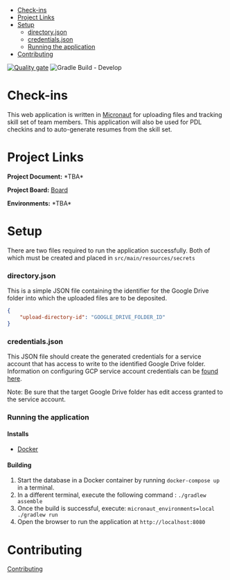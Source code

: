 <!-- TOC -->

- [Check-ins](#check-ins)
- [Project Links](#project-links)
- [Setup](#setup)
    - [directory.json](#directory-json)
    - [credentials.json](#credentials-json)
    - [Running the application](#running-the-application)
- [Contributing](#contributing)

<!-- /TOC -->
[![Quality gate](https://sonarcloud.io/api/project_badges/quality_gate?project=oci-labs_check-ins)](https://sonarcloud.io/dashboard?id=oci-labs_check-ins)
![Gradle Build - Develop](https://github.com/oci-labs/check-ins/workflows/Gradle%20Build%20-%20Develop/badge.svg)

# Check-ins
<a id="markdown-check-ins" name="check-ins"></a>
This web application is written in [Micronaut](https://micronaut.io) for uploading files and tracking skill set of team members. This application will also be used for PDL checkins and to auto-generate resumes from the skill set.

# Project Links
<a id="markdown-project-links" name="project-links"></a>
**Project Document:** \*TBA\*

**Project Board:** [Board](https://github.com/oci-labs/check-ins/projects/1)

**Environments:** \*TBA\*

# Setup
<a id="markdown-setup" name="setup"></a>
There are two files required to run the application successfully. Both of which must be created and placed in
`src/main/resources/secrets`

### directory.json
<a id="markdown-directory-json" name="directory-json"></a>
This is a simple JSON file containing the identifier for the Google Drive folder into which the uploaded files are to be deposited.

```json
{
    "upload-directory-id": "GOOGLE_DRIVE_FOLDER_ID"
}
```

### credentials.json
<a id="markdown-credentials-json" name="credentials-json"></a>
This JSON file should create the generated credentials for a service account that has access to write to the identified Google Drive folder. Information on configuring GCP service account credentials can be [found here](https://cloud.google.com/iam/docs/creating-managing-service-account-keys).

Note: Be sure that the target Google Drive folder has edit access granted to the service account.

### Running the application
<a id="markdown-running-the-application" name="running-the-application"></a>
#### Installs
- [Docker](https://docs.docker.com/get-docker/)

#### Building
1. Start the database in a Docker container by running `docker-compose up` in a terminal.
2. In a different terminal, execute the following command :  `./gradlew assemble`
3. Once the build is successful, execute: `micronaut_environments=local ./gradlew run`
4. Open the browser to run the application at `http://localhost:8080`

# Contributing
<a id="markdown-contributing" name="contributing"></a>
[Contributing](./CONTRIBUTING.md)


